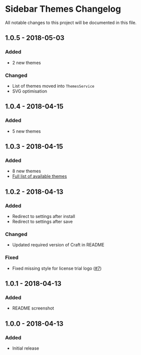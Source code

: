 # Sidebar Themes Changelog

All notable changes to this project will be documented in this file.

## 1.0.5 - 2018-05-03

### Added
- 2 new themes

### Changed
- List of themes moved into `ThemesService`
- SVG optimisation

## 1.0.4 - 2018-04-15

### Added
- 5 new themes

## 1.0.3 - 2018-04-15

### Added
- 8 new themes
- [Full list of available themes](THEMES.md)

## 1.0.2 - 2018-04-13

### Added
- Redirect to settings after install
- Redirect to settings after save

### Changed
- Updated required version of Craft in README

### Fixed
- Fixed missing style for license trial logo ([#7](https://github.com/jalendport/craft-sidebarthemes/issues/7))

## 1.0.1 - 2018-04-13

### Added
- README screenshot

## 1.0.0 - 2018-04-13

### Added
- Initial release
